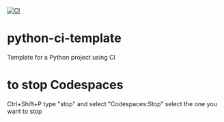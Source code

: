 [![CI](https://github.com/mflechl/python-ci-template/actions/workflows/main.yml/badge.svg)](https://github.com/mflechl/python-ci-template/actions/workflows/main.yml)

# python-ci-template
Template for a Python project using CI

# to stop Codespaces
Ctrl+Shift+P
type "stop" and select "Codespaces:Stop"
select the one you want to stop
